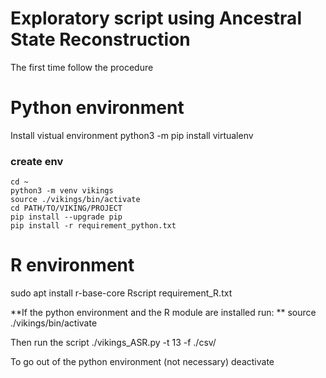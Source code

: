 # Exploratory script using Ancestral State Reconstruction


The first time follow the procedure


# Python environment
Install vistual environment 
	python3 -m pip install virtualenv

### create env
	cd ~
	python3 -m venv vikings
	source ./vikings/bin/activate
	cd PATH/TO/VIKING/PROJECT
	pip install --upgrade pip 
	pip install -r requirement_python.txt 


# R environment
 sudo apt install r-base-core
 Rscript requirement_R.txt

**If the python environment and the R module are installed run: **
	source ./vikings/bin/activate

Then run the script
	./vikings_ASR.py -t 13 -f ./csv/



To go out of the python environment (not necessary)
	deactivate
